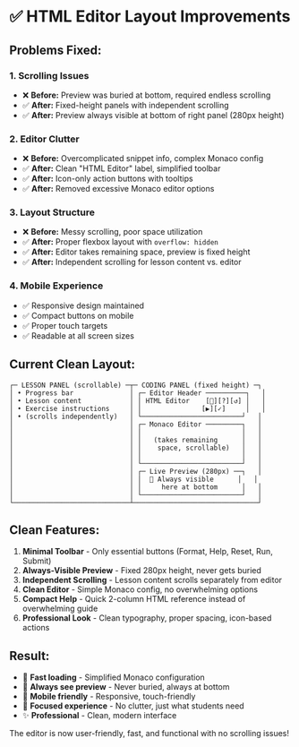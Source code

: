 # ✅ HTML Editor Layout Improvements

## Problems Fixed:

### 1. **Scrolling Issues**
- ❌ **Before:** Preview was buried at bottom, required endless scrolling
- ✅ **After:** Fixed-height panels with independent scrolling
- ✅ **After:** Preview always visible at bottom of right panel (280px height)

### 2. **Editor Clutter**
- ❌ **Before:** Overcomplicated snippet info, complex Monaco config
- ✅ **After:** Clean "HTML Editor" label, simplified toolbar
- ✅ **After:** Icon-only action buttons with tooltips
- ✅ **After:** Removed excessive Monaco editor options

### 3. **Layout Structure**
- ❌ **Before:** Messy scrolling, poor space utilization
- ✅ **After:** Proper flexbox layout with `overflow: hidden`
- ✅ **After:** Editor takes remaining space, preview is fixed height
- ✅ **After:** Independent scrolling for lesson content vs. editor

### 4. **Mobile Experience**
- ✅ Responsive design maintained
- ✅ Compact buttons on mobile
- ✅ Proper touch targets
- ✅ Readable at all screen sizes

## Current Clean Layout:

```
┌─ LESSON PANEL (scrollable) ─┬─ CODING PANEL (fixed height) ─┐
│ • Progress bar              │ ┌─ Editor Header ──────────┐   │
│ • Lesson content            │ │ HTML Editor    [🔧][?][↺] │   │
│ • Exercise instructions     │ │               [▶][✓]     │   │
│ • (scrolls independently)   │ └─────────────────────────┘   │
│                             │ ┌─ Monaco Editor ─────────┐   │
│                             │ │                         │   │
│                             │ │   (takes remaining      │   │
│                             │ │    space, scrollable)   │   │
│                             │ │                         │   │
│                             │ └─────────────────────────┘   │
│                             │ ┌─ Live Preview (280px) ──┐   │
│                             │ │  🔄 Always visible      │   │
│                             │ │     here at bottom      │   │
│                             │ └─────────────────────────┘   │
└─────────────────────────────┴───────────────────────────────┘
```

## Clean Features:

1. **Minimal Toolbar** - Only essential buttons (Format, Help, Reset, Run, Submit)
2. **Always-Visible Preview** - Fixed 280px height, never gets buried
3. **Independent Scrolling** - Lesson content scrolls separately from editor
4. **Clean Editor** - Simple Monaco config, no overwhelming options
5. **Compact Help** - Quick 2-column HTML reference instead of overwhelming guide
6. **Professional Look** - Clean typography, proper spacing, icon-based actions

## Result:
- 🚀 **Fast loading** - Simplified Monaco configuration
- 👀 **Always see preview** - Never buried, always at bottom
- 📱 **Mobile friendly** - Responsive, touch-friendly
- 🎯 **Focused experience** - No clutter, just what students need
- ✨ **Professional** - Clean, modern interface

The editor is now user-friendly, fast, and functional with no scrolling issues!
